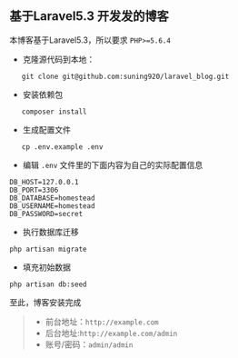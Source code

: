 ##  基于Laravel5.3 开发发的博客
本博客基于Laravel5.3，所以要求 `PHP>=5.6.4`
* 克隆源代码到本地：
 ```
    git clone git@github.com:suning920/laravel_blog.git
 ```
* 安装依赖包
 ```
    composer install
 ```
* 生成配置文件
 ```
    cp .env.example .env 
 ```
* 编辑 `.env` 文件里的下面内容为自己的实际配置信息
```
DB_HOST=127.0.0.1
DB_PORT=3306
DB_DATABASE=homestead
DB_USERNAME=homestead
DB_PASSWORD=secret
```
* 执行数据库迁移
```
php artisan migrate
```
* 填充初始数据
```
php artisan db:seed
```

至此，博客安装完成
>* 前台地址：```http://example.com```
>* 后台地址:`http://example.com/admin`
>* 账号/密码：`admin/admin`
